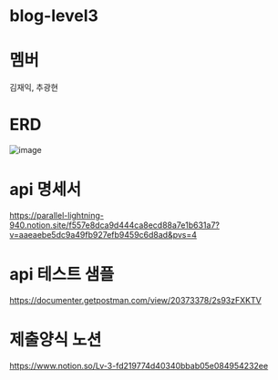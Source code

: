 ﻿# blog-level3
# 멤버
김재익, 추광현

# ERD

![image](https://github.com/Eulga/blog-level3/assets/63146118/a1991fa9-b678-4b99-8184-1789b35a0528)

# api 명세서
https://parallel-lightning-940.notion.site/f557e8dca9d444ca8ecd88a7e1b631a7?v=aaeaebe5dc9a49fb927efb9459c6d8ad&pvs=4

# api 테스트 샘플
https://documenter.getpostman.com/view/20373378/2s93zFXKTV

# 제출양식 노션
https://www.notion.so/Lv-3-fd219774d40340bbab05e084954232ee
